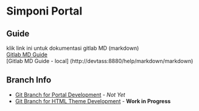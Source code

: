 # Simponi Portal

## Guide
klik link ini untuk dokumentasi gitlab MD (markdown)  
[Gitlab MD Guide](https://docs.gitlab.com/ee/user/markdown.html)  
[Gitlab MD Guide - local] (http://devtass:8880/help/markdown/markdown)

## Branch Info

* [Git Branch for Portal Development](http://devtass:8880/simponi/simponi-portal/tree/development) - _Not Yet_
* [Git Branch for HTML Theme Development](http://devtass:8880/simponi/simponi-portal/tree/master-theme) - **Work in Progress**